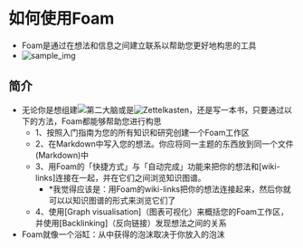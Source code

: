 # 如何使用Foam
- Foam是通过在想法和信息之间建立联系以帮助您更好地构思的工具
- ![sample_img](https://foambubble.github.io/foam/assets/images/foam-features-dark-mode-demo.png)

## 简介
- 无论你是想组建![第二大脑](https://www.buildingasecondbrain.com/)或是![Zettelkasten](https://zettelkasten.de/posts/overview/)，还是写一本书，只要通过以下的方法，Foam都能够帮助您进行构思
  - 1、按照入门指南为您的所有知识和研究创建一个Foam工作区
  - 2、在Markdown中写入您的想法。你应将同一主题的东西放到同一个文件(Markdown)中
  - 3、用Foam的「快捷方式」与「自动完成」功能来把你的想法和[wiki-links]连接在一起，并在它们之间浏览知识图谱。
    - *我觉得应该是：用Foam的wiki-links把你的想法连接起来，然后你就可以以知识图谱的形式来浏览它们了
  - 4、使用[Graph visualisation]（图表可视化）来概括您的Foam工作区，并使用[Backlinking]（反向链接）发现想法之间的关系
- Foam就像一个浴缸：从中获得的泡沫取决于你放入的泡沫
  
